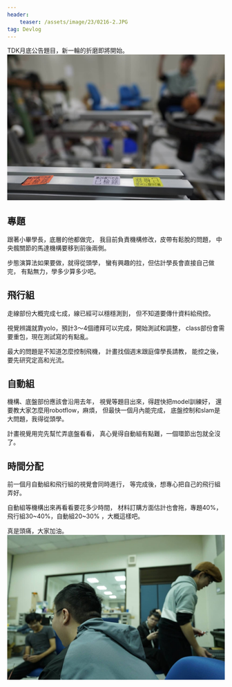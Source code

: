 ```yaml
---
header:
    teaser: /assets/image/23/0216-2.JPG
tag: Devlog
---
```


TDK月底公告題目，新一輪的折磨即將開始。
![i](/assets/image/23/0216-1.JPG)

## 專題

跟著小畢學長，底層的他都做完，
我目前負責機構修改，皮帶有鬆脫的問題，
中央髖關節的馬達機構要移到前後兩側。

步態演算法如果要做，就得從頭學，
蠻有興趣的拉，但估計學長會直接自己做完，
有點無力，學多少算多少吧。

## 飛行組

走線部份大概完成七成，線已經可以穩穩測到，
但不知道要傳什資料給飛控。

視覺辨識就靠yolo，預計3～4個禮拜可以完成，開始測試和調整，
class部份會需要重包，現在測試寫的有點亂。
  
最大的問題是不知道怎麼控制飛機，
計畫找個週末跟庭偉學長請教，
能控之後，要先研究定高和光流。

## 自動組

機構、底盤部份應該會沿用去年，
視覺等題目出來，得趕快把model訓練好，
還要教大家怎麼用robotflow，麻煩，
但最快一個月內能完成，
底盤控制和slam是大問題，我得從頭學。

計畫視覺用完先幫忙弄底盤看看，
真心覺得自動組有點難，一個環節出包就全沒了。  

## 時間分配

前一個月自動組和飛行組的視覺會同時進行，
等完成後，想專心把自己的飛行組弄好。

自動組等機構出來再看看要花多少時間，
材料訂購方面估計也會拖，專題40%，飛行組30~40%，自動組20~30% ，大概這樣吧。
  
真是頭痛，大家加油。
![i](/assets/image/23/0216-2.JPG)
